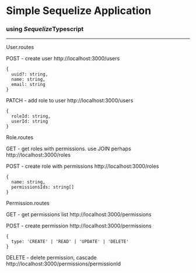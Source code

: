 # Simple Sequelize Application
### using *Sequelize***Typescript**

---
User.routes

POST - create user
http://localhost:3000/users
```
{
  uuid?: string,
  name: string,
  email: string
}
```
PATCH - add role to user
http://localhost:3000/users
```
{
  roleId: string,
  userId: string
}
```

Role.routes

GET - get roles with permissions. use JOIN perhaps
http://localhost:3000/roles

POST - create role with permissions
http://localhost:3000/roles
```
{
  name: string,
  permissionsIds: string[]
}
```

Permission.routes

GET - get permissions list
http://localhost:3000/permissions

POST - create permission
http://localhost:3000/permissions
```
{
  type: 'CREATE' | 'READ' | 'UPDATE' | 'DELETE'
}
```

DELETE - delete permission, cascade
http://localhost:3000/permissions/permissionId
